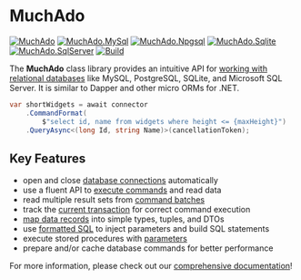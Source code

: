 # MuchAdo

[![MuchAdo](https://img.shields.io/nuget/v/MuchAdo.svg?label=MuchAdo)](https://www.nuget.org/packages/MuchAdo)
[![MuchAdo.MySql](https://img.shields.io/nuget/v/MuchAdo.MySql.svg?label=MuchAdo.MySql)](https://www.nuget.org/packages/MuchAdo.MySql)
[![MuchAdo.Npgsql](https://img.shields.io/nuget/v/MuchAdo.Npgsql.svg?label=MuchAdo.Npgsql)](https://www.nuget.org/packages/MuchAdo.Npgsql)
[![MuchAdo.Sqlite](https://img.shields.io/nuget/v/MuchAdo.Sqlite.svg?label=MuchAdo.Sqlite)](https://www.nuget.org/packages/MuchAdo.Sqlite)
[![MuchAdo.SqlServer](https://img.shields.io/nuget/v/MuchAdo.SqlServer.svg?label=MuchAdo.SqlServer)](https://www.nuget.org/packages/MuchAdo.SqlServer)
[![Build](https://github.com/MuchAdoNet/MuchAdo/workflows/Build/badge.svg)](https://github.com/MuchAdoNet/MuchAdo/actions?query=workflow%3ABuild)

The **MuchAdo** class library provides an intuitive API for [working with relational databases](https://muchado.net/databases) like MySQL, PostgreSQL, SQLite, and Microsoft SQL Server. It is similar to Dapper and other micro ORMs for .NET.

```csharp
var shortWidgets = await connector
    .CommandFormat(
        $"select id, name from widgets where height <= {maxHeight}")
    .QueryAsync<(long Id, string Name)>(cancellationToken);
```

## Key Features

* open and close [database connections](https://muchado.net/connections.md) automatically
* use a fluent API to [execute commands](https://muchado.net/commands.md) and read data
* read multiple result sets from [command batches](https://muchado.net/command-batches.md)
* track the [current transaction](https://muchado.net/transactions.md) for correct command execution
* [map data records](https://muchado.net/data-mapping.md) into simple types, tuples, and DTOs
* use [formatted SQL](https://muchado.net/formatted-sql.md) to inject parameters and build SQL statements
* execute stored procedures with [parameters](https://muchado.net/parameters.md)
* prepare and/or cache database commands for better performance

For more information, please check out our [comprehensive documentation](https://muchado.net/)!
